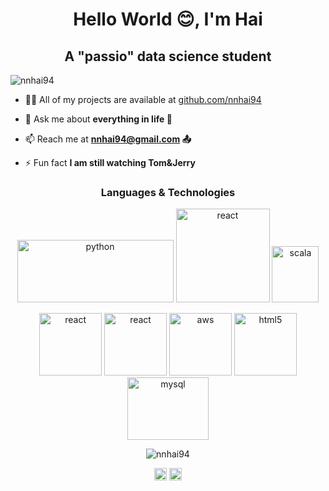 <h1 align="center">Hello World 😊, I'm Hai</h1>
<h2 align="center">A "passio" data science student</h2>
<p align="left"> <img src="https://komarev.com/ghpvc/?username=nnhai94" alt="nnhai94" /> </p>

- 👨‍💻 All of my projects are available at [github.com/nnhai94](github.com/nnhai94)

- 💬 Ask me about **everything in life 💌**

- 📫 Reach me at **nnhai94@gmail.com 📤**

- ⚡ Fun fact **I am still watching Tom&Jerry**

<h3 align="center">Languages & Technologies</h3>

<p align="center"><img src="https://www.python.org/static/community_logos/python-logo-inkscape.svg" alt="python" width="250" height="100"/>          <img 
src="https://rstudio.com/wp-content/uploads/2018/10/RStudio-Logo-flat.svg" alt="react" width="150" height="150"/>          <img 
src="https://www.scala-lang.org/resources/img/frontpage/scala-spiral.png" alt="scala" width="75" height="90"/></p>
<p align="center"><img src="https://upload.wikimedia.org/wikipedia/commons/a/a7/React-icon.svg" alt="react" width="100" height="100"/>        <img src="https://cdn.worldvectorlogo.com/logos/css3.svg" alt="react" width="100" height="100"/>          <img src="https://upload.wikimedia.org/wikipedia/commons/9/93/Amazon_Web_Services_Logo.svg" alt="aws" width="100" height="100"/>          <img src="https://upload.wikimedia.org/wikipedia/commons/6/61/HTML5_logo_and_wordmark.svg" alt="html5" width="100" height="100"/>          <img src="https://www.mysql.com/common/logos/logo-mysql-170x115.png" alt="mysql" width="130" height="100"/> </p>
<p align="center"> <img src="https://github-readme-stats.vercel.app/api?username=nnhai94&show_icons=true" alt="nnhai94" /> </p>

<p align="center">
<a href="https://linkedin.com/in/hai3299" target="blank"><img align="center" src="https://cdn.jsdelivr.net/npm/simple-icons@3.0.1/icons/linkedin.svg" alt="hai3299" height="20" width="20" /></a>
<a href="https://instagram.com/ngaingochuyen" target="blank"><img align="center" src="https://cdn.jsdelivr.net/npm/simple-icons@3.0.1/icons/instagram.svg" alt="ngaingochuyen" height="20" width="20" /></a>
</p>
